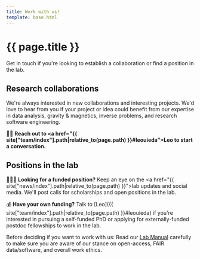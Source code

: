 ```yaml
---
title: Work with us!
template: base.html
---
```


# {{ page.title }}

<p class="lead">
Get in touch if you're looking to establish a collaboration or find a position
in the lab.
</p>

<div class="row gy-5 gx-5">
<div class="col-md-6">

## Research collaborations

We're always interested in new collaborations and interesting projects.
We'd love to hear from you if your project or idea could benefit from our
expertise in data analysis, gravity & magnetics, inverse problems, and research
software engineering.

👋🏽
**Reach out to
<a href="{{ site["team/index"].path|relative_to(page.path) }}#leouieda">Leo</a>
to start a conversation.**

</div>
<div class="col-md-6">

## Positions in the lab

👩🏿‍🎓 **Looking for a funded position?** Keep an eye on the <a href="{{ site["news/index"].path|relative_to(page.path) }}">lab updates</a>
and social media.
We'll post calls for scholarships and open positions in the lab.

💰 **Have your own funding?** Talk to [Leo]({{ site["team/index"].path|relative_to(page.path) }}#leouieda) if you're interested in
pursuing a self-funded PhD or applying for externally-funded postdoc
fellowships to work in the lab.

</div>
</div>

<div class="callout callout-note mt-5">
<p>
<span class="callout-title">
<i class="fas fa-info-circle me-1" aria-hidden="true"></i>
Before deciding if you want to work with us:
</span>
Read our
<a href="{{ site["manual/index"].path|relative_to(page.path) }}">Lab Manual</a>
carefully to make sure you are aware of our stance on open-access, FAIR
data/software, and overall work ethics.
</p>
</div>
